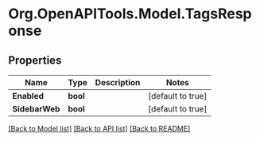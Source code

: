 # Org.OpenAPITools.Model.TagsResponse

## Properties

Name | Type | Description | Notes
------------ | ------------- | ------------- | -------------
**Enabled** | **bool** |  | [default to true]
**SidebarWeb** | **bool** |  | [default to true]

[[Back to Model list]](../../README.md#documentation-for-models) [[Back to API list]](../../README.md#documentation-for-api-endpoints) [[Back to README]](../../README.md)

